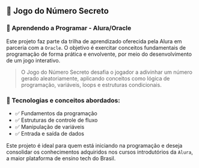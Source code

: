 ## 🎯 Jogo do Número Secreto
### 🚀 Aprendendo a Programar - Alura/Oracle
Este projeto faz parte da trilha de aprendizado oferecida pela Alura em parceria com a `Oracle`. O objetivo é exercitar conceitos fundamentais de programação de forma prática e envolvente, por meio do desenvolvimento de um jogo interativo.

>O Jogo do Número Secreto desafia o jogador a adivinhar um número gerado aleatoriamente, aplicando conceitos como lógica de programação, variáveis, loops e estruturas condicionais.

### 🔹 Tecnologias e conceitos abordados:
- ✅ Fundamentos da programação
- ✅ Estruturas de controle de fluxo
- ✅ Manipulação de variáveis
- ✅ Entrada e saída de dados

Este projeto é ideal para quem está iniciando na programação e deseja consolidar os conhecimentos adquiridos nos cursos introdutórios da `Alura`, a maior plataforma de ensino tech do Brasil.